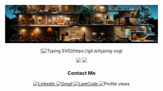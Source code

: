 <div id="header" align="center">

 <img src="https://github.com/Tolkynbayeva/Tolkynbayeva/blob/main/header.png" alt="warioddly gitgub header image"/>

 [![Typing SVG](https://readme-typing-svg.herokuapp.com?color=%2336BCF7&center=true&vCenter=true&size=26&width=600&lines=Hi+there+👋,+I+am+Tolganay;)](https://git.io/typing-svg)

</div>

<div align="center">
 <img style="height: 160px;" src="https://github-readme-stats.vercel.app/api/top-langs/?username=tolkynbayeva&layout=donut&theme=nord&exclude=css"/>
 <img style="height: 160px;" src="https://leetcard.jacoblin.cool/workfortime?theme=nord"/>
</div>


<div id="badges" align="center">
  
  ### Contact Me
 
   <a href="https://www.linkedin.com/in/tolganay-tolkynbayeva-4b0a69210/" target="_new">
      <img src="https://img.shields.io/badge/Linkedin-Tolganay-blue?logo=Linkedin" alt="LinkedIn"/>
  </a>
  <a href="mailto: workfortime37@gmail.com" target="_new">
    <img src="https://img.shields.io/badge/Gmail-Tolganay-red?logo=Gmail" alt="Gmail"/>
  </a>
  
  <a href="https://leetcode.com/workfortime37/" target="_new">
    <img src="https://img.shields.io/badge/leetcode-Tolganay-yellow?logo=LeetCode" alt="LeetCode"/>
  </a>
  <img src="https://komarev.com/ghpvc/?username=Tolkynbayeva&color=green" alt="Profile views"/>
  
</div>

<!--
**Tolkynbayeva/Tolkynbayeva** is a ✨ _special_ ✨ repository because its `README.md` (this file) appears on your GitHub profile.

Here are some ideas to get you started:

- 🔭 I’m currently working on ...
- 🌱 I’m currently learning ...
- 👯 I’m looking to collaborate on ...
- 🤔 I’m looking for help with ...
- 💬 Ask me about ...
- 📫 How to reach me: ...
- 😄 Pronouns: ...
- ⚡ Fun fact: ...
-->
